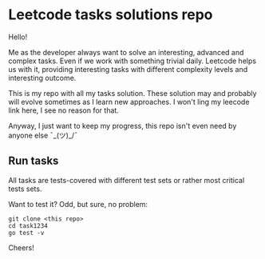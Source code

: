 # Leetcode tasks solutions repo

Hello!

Me as the developer always want to solve an interesting, advanced and complex tasks. Even if we work with something trivial daily. Leetcode helps us with it, providing interesting tasks with different complexity levels and interesting outcome.

This is my repo with all my tasks solution. These solution may and probably will evolve sometimes as I learn new approaches. I won't ling my leecode link here, I see no reason for that.

Anyway, I just want to keep my progress, this repo isn't even need by anyone else ¯\_(ツ)_/¯ 

## Run tasks

All tasks are tests-covered with different test sets or rather most critical tests sets.

Want to test it? Odd, but sure, no problem:

```shell
git clone <this repo>
cd task1234
go test -v
```

Cheers!